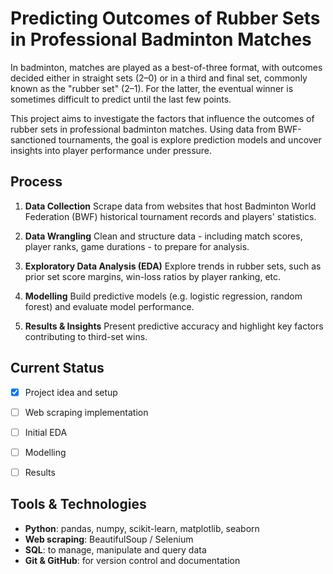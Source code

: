 # Predicting Outcomes of Rubber Sets in Professional Badminton Matches
In badminton, matches are played as a best-of-three format, with outcomes decided either in straight sets (2–0) or in a third and final set, commonly known as the "rubber set" (2–1). For the latter, the eventual winner is sometimes difficult to predict until the last few points.

This project aims to investigate the factors that influence the outcomes of rubber sets in professional badminton matches. Using data from BWF-sanctioned tournaments, the goal is explore prediction models and uncover insights into player performance under pressure.


## Process
1. **Data Collection**
    Scrape data from websites that host Badminton World Federation (BWF) historical tournament records and players' statistics.

2. **Data Wrangling**
        Clean and structure data - including match scores, player ranks, game durations - to prepare for analysis.

3. **Exploratory Data Analysis (EDA)**
Explore trends in rubber sets, such as prior set score margins, win-loss ratios by player ranking, etc.

4. **Modelling**
    Build predictive models (e.g. logistic regression, random forest) and evaluate model performance.

5. **Results & Insights**
    Present predictive accuracy and highlight key factors contributing to third-set wins.


## Current Status
- [x] Project idea and setup
- [ ] Web scraping implementation
- [ ] Initial EDA
- [ ] Modelling
- [ ] Results


## Tools & Technologies
- **Python**: pandas, numpy, scikit-learn, matplotlib, seaborn
- **Web scraping**: BeautifulSoup / Selenium
- **SQL**: to manage, manipulate and query data
- **Git & GitHub**: for version control and documentation
